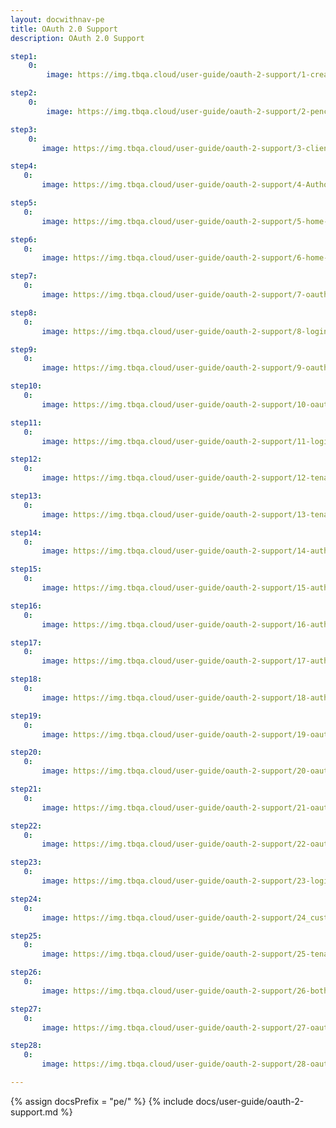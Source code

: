 ```yaml
---
layout: docwithnav-pe
title: OAuth 2.0 Support
description: OAuth 2.0 Support

step1:
    0:
        image: https://img.tbqa.cloud/user-guide/oauth-2-support/1-create-credentials.png

step2:
    0:
        image: https://img.tbqa.cloud/user-guide/oauth-2-support/2-pencil-google.png

step3:
    0:
       image: https://img.tbqa.cloud/user-guide/oauth-2-support/3-client-id.png

step4:
   0:
       image: https://img.tbqa.cloud/user-guide/oauth-2-support/4-Authorized-redirect-uris.png

step5:
   0:
       image: https://img.tbqa.cloud/user-guide/oauth-2-support/5-home-oauth2.png

step6:
   0:
       image: https://img.tbqa.cloud/user-guide/oauth-2-support/6-home-oauth2-add.png

step7:
   0:
       image: https://img.tbqa.cloud/user-guide/oauth-2-support/7-oauth2-google.png

step8:
   0:
       image: https://img.tbqa.cloud/user-guide/oauth-2-support/8-login-provider-google.png

step9:
   0:
       image: https://img.tbqa.cloud/user-guide/oauth-2-support/9-oauth2-google-general.png

step10:
   0:
       image: https://img.tbqa.cloud/user-guide/oauth-2-support/10-oauth2-google-general-mapper-pe.png

step11:
   0:
       image: https://img.tbqa.cloud/user-guide/oauth-2-support/11-login-with-google.png

step12:
   0:
       image: https://img.tbqa.cloud/user-guide/oauth-2-support/12-tenant-administrator.png

step13:
   0:
       image: https://img.tbqa.cloud/user-guide/oauth-2-support/13-tenants-email.png

step14:
   0:
       image: https://img.tbqa.cloud/user-guide/oauth-2-support/14-auth0-regular-web-app.png

step15:
   0:
       image: https://img.tbqa.cloud/user-guide/oauth-2-support/15-auth0-java-spring-boot.png

step16:
   0:
       image: https://img.tbqa.cloud/user-guide/oauth-2-support/16-auth0-applications-settings.png

step17:
   0:
       image: https://img.tbqa.cloud/user-guide/oauth-2-support/17-auth0_allowed-callback-urls.png

step18:
   0:
       image: https://img.tbqa.cloud/user-guide/oauth-2-support/18-auth0-advanced-settings.png

step19:
   0:
       image: https://img.tbqa.cloud/user-guide/oauth-2-support/19-oauth2-add-provider.png

step20:
   0:
       image: https://img.tbqa.cloud/user-guide/oauth-2-support/20-oauth2-add-provider-custom.png

step21:
   0:
       image: https://img.tbqa.cloud/user-guide/oauth-2-support/21-oauth2-custom-general.png

step22:
   0:
       image: https://img.tbqa.cloud/user-guide/oauth-2-support/22-oauth2-custom-mapper-pe.png

step23:
   0:
       image: https://img.tbqa.cloud/user-guide/oauth-2-support/23-login-with-auth0.png

step24:
   0:
       image: https://img.tbqa.cloud/user-guide/oauth-2-support/24_customer.png

step25:
   0:
       image: https://img.tbqa.cloud/user-guide/oauth-2-support/25-tenants-emails.png

step26:
   0:
       image: https://img.tbqa.cloud/user-guide/oauth-2-support/26-both-providers.png

step27:
   0:
       image: https://img.tbqa.cloud/user-guide/oauth-2-support/27-oauth2-basic-mapper-pe.png

step28:
   0:
       image: https://img.tbqa.cloud/user-guide/oauth-2-support/28-oauth2-google-general-mapper-custom.png

---
```


{% assign docsPrefix = "pe/" %}
{% include docs/user-guide/oauth-2-support.md %}